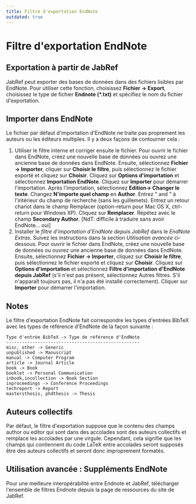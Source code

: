 ```yaml
---
title: Filtre d'exportation EndNote
outdated: true
---
```


# Filtre d'exportation EndNote

## Exportation à partir de JabRef

JabRef peut exporter des bases de données dans des fichiers lisibles par EndNote. Pour utiliser cette fonction, choisissez **Fichier → Export**, choisissez le type de fichier **Endnote (\*.txt)** et spécifiez le nom du fichier d'exportation.

## Importer dans EndNote

Le fichier par défaut d'importation d'EndNote ne traite pas proprement les auteurs ou les éditeurs multiples. Il y a deux façons de contourner cela :

1.  Utiliser le filtre interne et corriger ensuite le fichier. Pour ouvrir le fichier dans EndNote, créez une nouvelle base de données ou ouvrez une ancienne base de données dans EndNote. Ensuite, sélectionnez **Fichier → Importer**, cliquer sur **Choisir le filtre**, puis sélectionnez le fichier exporté et cliquez sur **Choisir**. Cliquez sur **Options d'importation** et sélectionnez **Importation EndNote**. Cliquez sur **Importer** pour démarrer l'importation. Après l'importation, sélectionnez **Edition→ Changer le texte**. Changez **N'importe quel champ** en **Author**. Entrez " and " à l'intérieur du champ de recherche (sans les guillemets). Entrez un retour chariot dans le champ Remplacer (option-return pour Mac OS X, ctrl-return pour Windows XP). Cliquez sur **Remplacer**. Répétez avec le champ **Secondary Author**. \[NdT: difficile à traduire sans avoir EndNote... oui\]
2.  Installer le *filtre d'importation d'EndNote depuis JabRef* dans le *EndNote Extras*. Suivez les instructions dans la section *Utilisation avancée* ci-dessous. Pour ouvrir le fichier dans EndNote, créez une nouvelle base de données ou ouvrez une ancienne base de données dans EndNote. Ensuite, sélectionnez **Fichier → Importer**, cliquez sur **Choisir le filtre**, puis sélectionnez le fichier exporté et cliquez sur **Choisir**. Cliquez sur **Options d'importation** et sélectionnez **Filtre d'importation d'EndNote depuis JabRef** (s'il n'est pas présent, sélectionnez Autres filtres. S'il n'apparaît toujours pas, il n'a pas été installé correctement). Cliquer sur **Importer** pour démarrer l'importation.

## Notes

Le filtre d'exportation EndNote fait correspondre les types d'entrées BibTeX avec les types de référence d'EndNote de la façon suivante :

    Type d'entrée BibTeX -> Type de référence d'EndNote
    ---------------------------------------------------
    misc, other -> Generic
    unpublished -> Manuscript
    manual -> Computer Program
    article -> Journal Article
    book -> Book
    booklet -> Personal Communication
    inbook,incollection -> Book Section
    inproceedings -> Conference Proceedings
    techreport -> Report
    mastersthesis, phdthesis -> Thesis

## Auteurs collectifs

Par défaut, le filtre d'exportation suppose que le contenu des champs author ou editor qui sont dans des accolades sont des auteurs collectifs et remplace les accolades par une virgule. Cependant, cela signifie que les champs qui contiennent du code LaTeX entre accolades seront supposés être des auteurs collectifs et seront donc improprement formatés.

## Utilisation avancée : Suppléments EndNote

Pour une meilleure interopérabilité entre Endnote et JabRef, télécharger l'ensemble de filtres Endnote depuis la page de ressources du site de JabRef.

